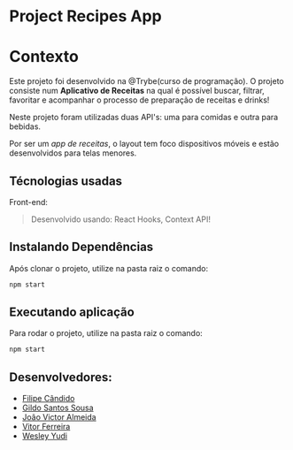 # Project Recipes App
# Contexto
Este projeto foi desenvolvido na @Trybe(curso de programação). O projeto consiste num **Aplicativo de Receitas** na qual é possível buscar, filtrar, favoritar e acompanhar o processo de preparação de receitas e drinks!

Neste projeto foram utilizadas duas API's: uma para comidas e outra para bebidas.

Por ser um _app de receitas_, o layout tem foco dispositivos móveis e estão desenvolvidos para telas menores.

## Técnologias usadas

Front-end:
> Desenvolvido usando: React Hooks, Context API!

## Instalando Dependências

Após clonar o projeto, utilize na pasta raiz o comando:

```bash
npm start
```
## Executando aplicação

Para rodar o projeto, utilize na pasta raiz o comando:

```bash
npm start
```

## Desenvolvedores:

* [Filipe Cândido](https://github.com/Fedolfo)
* [Gildo Santos Sousa](https://github.com/GildoSantos-gif)
* [João Victor Almeida](https://github.com/PadawanFK)
* [Vitor Ferreira](https://github.com/vitorgonzaga)
* [Wesley Yudi](https://github.com/yjapa)
